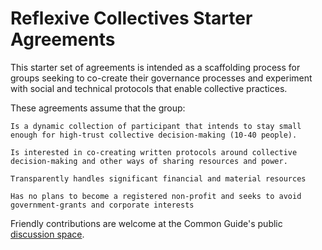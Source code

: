 # Reflexive Collectives Starter Agreements

This starter set of agreements is intended as a scaffolding process for groups seeking to co-create their governance processes and experiment with social and technical protocols that enable collective practices.

These agreements assume that the group:

    Is a dynamic collection of participant that intends to stay small enough for high-trust collective decision-making (10-40 people).

    Is interested in co-creating written protocols around collective decision-making and other ways of sharing resources and power.

    Transparently handles significant financial and material resources

    Has no plans to become a registered non-profit and seeks to avoid government-grants and corporate interests

Friendly contributions are welcome at the Common Guide's public [discussion space](https://github.com/CommonGuide/commonguide/discussions).